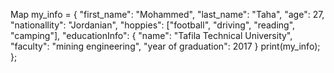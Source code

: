 Map my_info = {
    "first_name": "Mohammed",
    "last_name": "Taha",
    "age": 27,
    "nationallity": "Jordanian",
    "hoppies": ["football", "driving", "reading", "camping"],
    "educationInfo": {
      "name": "Tafila Technical University",
      "faculty": "mining engineering",
      "year of graduation": 2017
    }
    print(my_info);
  };
